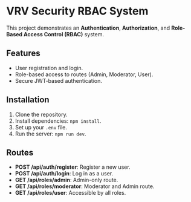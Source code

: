 # VRV Security RBAC System

This project demonstrates an **Authentication**, **Authorization**, and **Role-Based Access Control (RBAC)** system.

## Features
- User registration and login.
- Role-based access to routes (Admin, Moderator, User).
- Secure JWT-based authentication.

## Installation
1. Clone the repository.
2. Install dependencies: `npm install`.
3. Set up your `.env` file.
4. Run the server: `npm run dev`.

## Routes
- **POST /api/auth/register**: Register a new user.
- **POST /api/auth/login**: Log in as a user.
- **GET /api/roles/admin**: Admin-only route.
- **GET /api/roles/moderator**: Moderator and Admin route.
- **GET /api/roles/user**: Accessible by all roles.
